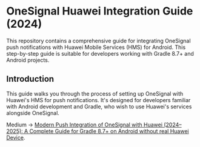 # OneSignal Huawei Integration Guide (2024)

This repository contains a comprehensive guide for integrating OneSignal push notifications with Huawei Mobile Services (HMS) for Android. This step-by-step guide is suitable for developers working with Gradle 8.7+ and Android projects.

## Introduction

This guide walks you through the process of setting up OneSignal with Huawei's HMS for push notifications. It's designed for developers familiar with Android development and Gradle, who wish to use Huawei's services alongside OneSignal.


Medium -> [Modern Push Integration of OneSignal with Huawei (2024–2025): A Complete Guide for Gradle 8.7+ on Android without real Huawei Device](https://wookoo.medium.com/modern-push-integration-of-onesignal-with-hms-without-real-huawei-device-2024-cb6086cfa9b6).


